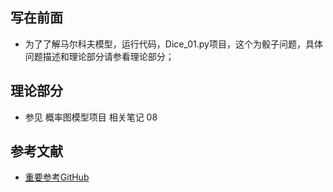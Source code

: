 ## 写在前面

* 为了了解马尔科夫模型，运行代码，Dice_01.py项目，这个为骰子问题，具体问题描述和理论部分请参看理论部分；


## 理论部分

* 参见 概率图模型项目 相关笔记 08


## 参考文献

* [重要参考GitHub](https://github.com/tostq/Easy_HMM)